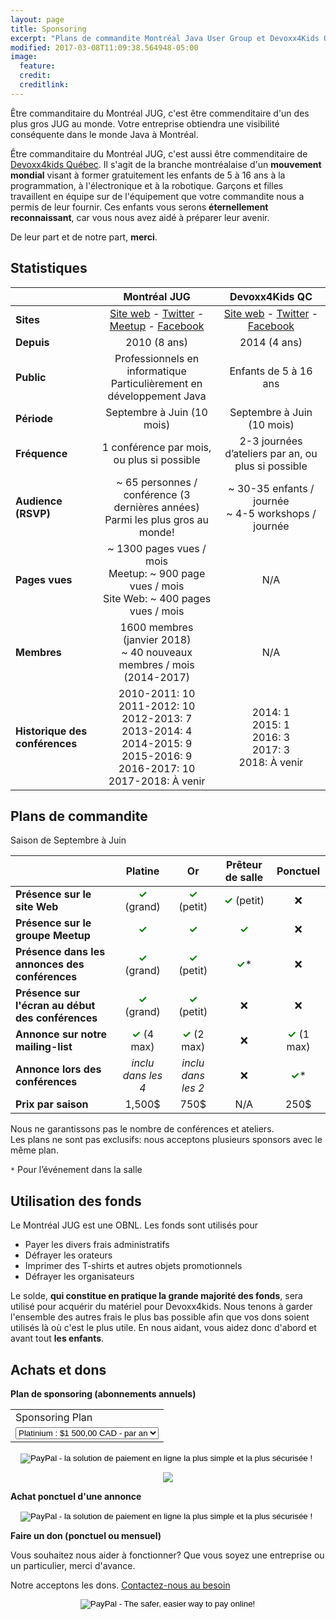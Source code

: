 ```yaml
---
layout: page
title: Sponsoring
excerpt: "Plans de commandite Montréal Java User Group et Devoxx4Kids Québec"
modified: 2017-03-08T11:09:38.564948-05:00
image:
  feature:
  credit:
  creditlink:
---
```


Être commanditaire du Montréal JUG, c'est être commenditaire d'un des plus gros JUG au monde. Votre entreprise obtiendra 
une visibilité conséquente dans le monde Java à Montréal.

Être commanditaire du Montréal JUG, c'est aussi être commenditaire de <a href="http://www.devoxx4kids.org/quebec/" target="_blank">Devoxx4kids Québec</a>. Il 
s'agit de la branche montréalaise d'un **mouvement mondial** visant à former gratuitement les enfants de 5 à 16 ans à la programmation, à l'électronique et à la 
robotique. Garçons et filles travaillent en équipe sur de l'équipement que votre commandite nous a permis de leur fournir. Ces 
enfants vous serons **éternellement reconnaissant**, car vous nous avez aidé à préparer leur avenir.

De leur part et de notre part, **merci**.

## Statistiques

|  | __Montréal JUG__ | __Devoxx4Kids QC__ |
|--------------------------------|:------------------------------------------------------------------------------------------------------------------------------------------------------------------------------------------------------------:|:---------------------------------------------------------------------------------------------------------------------------------------------:|
| __Sites__ | [Site web](http://montreal-jug.org) - [Twitter](https://twitter.com/montrealjug) - [Meetup](https://www.meetup.com/montreal-jug) - [Facebook](https://facebook.com/Montreal-Java-User-Group-145299602245793) | [Site web](http://www.devoxx4kids.org/quebec) - [Twitter](https://twitter.com/devoxx4kidsqc) - [Facebook](https://facebook.com/Devoxx4KidsQC) |
| __Depuis__ | 2010 (8 ans) | 2014 (4 ans) |
| __Public__ | Professionnels en informatique<br>Particulièrement en développement Java | Enfants de 5 à 16 ans |
| __Période__ | Septembre à Juin (10 mois) | Septembre à Juin (10 mois) |
| __Fréquence__ | 1 conférence par mois, ou plus si possible | 2-3 journées d’ateliers par an, ou plus si possible |
| __Audience (RSVP)__ | ~ 65 personnes / conférence (3 dernières années)<br>Parmi les plus gros au monde! | ~ 30-35 enfants / journée<br> ~ 4-5 workshops / journée |
| __Pages vues__ | ~ 1300 pages vues / mois<br>Meetup: ~ 900 page vues / mois<br>Site Web: ~ 400 pages vues / mois | N/A |
| __Membres__ | 1600 membres (janvier 2018)<br>~ 40 nouveaux membres / mois (2014-2017) | N/A |
| __Historique des conférences__ | 2010-2011: 10<br>2011-2012: 10<br>2012-2013: 7<br> 2013-2014: 4<br>2014-2015: 9<br>2015-2016: 9<br>2016-2017: 10<br>2017-2018: À venir | 2014: 1<br>2015: 1<br>2016: 3<br>2017: 3<br>2018: À venir  |

## Plans de commandite

Saison de Septembre à Juin

|  | __Platine__ | __Or__ | __Prêteur de salle__ | __Ponctuel__ |
|---|:-----------:|:------:|:--------------------:|:------------:|
| __Présence sur le site Web__ | <span style="color:green">__✓__</span> (grand) | <span style="color:green">__✓__</span> (petit) | <span style="color:green">__✓__</span> (petit) | ❌ |
| __Présence sur le groupe Meetup__ | <span style="color:green">__✓__</span> | <span style="color:green">__✓__</span> | <span style="color:green">__✓__</span> | ❌ |
| __Présence dans les annonces des conférences__ | <span style="color:green">__✓__</span> (grand) | <span style="color:green">__✓__</span> (petit) | <span style="color:green">__✓__</span>* | ❌ |
| __Présence sur l'écran au début des conférences__ | <span style="color:green">__✓__</span> (grand) | <span style="color:green">__✓__</span> (petit) | ❌ | ❌ |
| __Annonce sur notre mailing-list__ | <span style="color:green">__✓__</span> (4 max) | <span style="color:green">__✓__</span> (2 max) | ❌ | <span style="color:green">__✓__</span> (1 max) |
| __Annonce lors des conférences__ | _inclu dans les 4_ | _inclu dans les 2_ | ❌ | <span style="color:green">__✓__</span>* |
| __Prix par saison__ | 1,500$ | 750$ | N/A | 250$ |

Nous ne garantissons pas le nombre de conférences et ateliers.
<br>Les plans ne sont pas exclusifs: nous acceptons plusieurs sponsors avec le même plan.

`*` Pour l’événement dans la salle

## Utilisation des fonds

Le Montréal JUG est une OBNL. Les fonds sont utilisés pour
* Payer les divers frais administratifs
* Défrayer les orateurs
* Imprimer des T-shirts et autres objets promotionnels
* Défrayer les organisateurs

Le solde, **qui constitue en pratique la grande majorité des fonds**, sera utilisé pour acquérir du matériel pour 
Devoxx4kids. Nous tenons à garder l'ensemble des autres frais le plus bas possible afin que vos dons soient utilisés là 
où c'est le plus utile. En nous aidant, vous aidez donc d'abord et avant tout **les enfants**.

## Achats et dons

__Plan de sponsoring (abonnements annuels)__

<div style="text-align:center;">

<form action="https://www.paypal.com/cgi-bin/webscr" method="post" target="_top">
<input type="hidden" name="cmd" value="_s-xclick">
<input type="hidden" name="hosted_button_id" value="JPVULGUCZ2P8S">
<table>
<tr><td><input type="hidden" name="on0" value="Sponsoring Plan">Sponsoring Plan</td></tr><tr><td><select name="os0">
	<option value="Platinium">Platinium : $1 500,00 CAD - par an</option>
	<option value="Gold">Gold : $750,00 CAD - par an</option>
</select> </td></tr>
</table>
<input type="hidden" name="currency_code" value="CAD">
<input type="image" src="https://www.paypalobjects.com/fr_CA/i/btn/btn_subscribeCC_LG.gif" border="0" name="submit" alt="PayPal - la solution de paiement en ligne la plus simple et la plus sécurisée !">
<img alt="" border="0" src="https://www.paypalobjects.com/fr_CA/i/scr/pixel.gif" width="1" height="1">
</form>

<A HREF="https://www.paypal.com/cgi-bin/webscr?cmd=_subscr-find&alias=89A5GQ84PUL4N"><IMG SRC="https://www.paypalobjects.com/fr_CA/i/btn/btn_unsubscribe_SM.gif" BORDER="0"></A>

</div>

__Achat ponctuel d'une annonce__

<div style="text-align:center;">
<form action="https://www.paypal.com/cgi-bin/webscr" method="post" target="_top">
<input type="hidden" name="cmd" value="_s-xclick">
<input type="hidden" name="hosted_button_id" value="SFUBPZKW7B686">
<input type="image" src="https://www.paypalobjects.com/fr_CA/i/btn/btn_buynowCC_LG.gif" border="0" name="submit" alt="PayPal - la solution de paiement en ligne la plus simple et la plus sécurisée !">
<img alt="" border="0" src="https://www.paypalobjects.com/fr_CA/i/scr/pixel.gif" width="1" height="1"></form>
</div>

__Faire un don (ponctuel ou mensuel)__

Vous souhaitez nous aider à fonctionner? Que vous soyez une entreprise ou un particulier, merci d'avance.

Notre acceptons les dons. <a href="mailto:{{site.owner.email}}">Contactez-nous au besoin</a>

<div style="text-align:center;">
<form action="https://www.paypal.com/cgi-bin/webscr" method="post" target="_top"><input type="hidden" name="cmd" value="_s-xclick"><input type="hidden" name="hosted_button_id" value="9SF24MCFQSW54"><input type="image" src="https://www.paypalobjects.com/en_US/i/btn/btn_donateCC_LG.gif" border="0" name="submit" alt="PayPal - The safer, easier way to pay online!"><img alt="" border="0" src="https://www.paypalobjects.com/fr_CA/i/scr/pixel.gif" width="1" height="1"></form>
</div>

